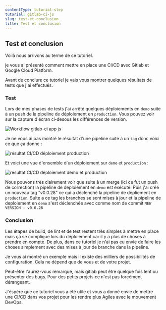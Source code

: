 ```yaml
---
contentType: tutorial-step
tutorial: gitlab-ci-js
slug: test-et-conclusion
title: Test et conclusion
---
```

## Test et conclusion

Voilà nous arrivons au terme de ce tutoriel.

je vous ai présenté comment mettre en place une CI/CD avec Gitlab et Google Cloud Platform.

Avant de conclure ce tutoriel je vais vous montrer quelques résultats de tests que j'ai effectués.

### Test

Lors de mes phases de tests j'ai arrêté quelques déploiements en `demo` suite à un push de la pipeline de déploiement en `production`.
Vous pouvez voir sur la capture d'écran ci-desous les différences de version.

![Workflow gitlab-ci app js]({BASE_URL}/imgs/tutorials/2018-09-19-gitlab-ci-js/screenshot-version-app-demo-vs-prod.png)

Je ne vous ai pas montré le résultat d'une pipeline suite à un `tag` donc voici ce que ça donne :

![résultat CI/CD déploiement production]({BASE_URL}/imgs/tutorials/2018-09-19-gitlab-ci-js/screenshot-deploy-production.png)

Et voici une vue d'ensemble d'un déploiement sur `demo` et `production` :

![résultat CI/CD déploiement demo et production]({BASE_URL}/imgs/tutorials/2018-09-19-gitlab-ci-js/screenshot-cis-demo-production.png)

Nous pouvons très clairement voir que suite à un merge (ici ce fut un push de correction) la pipeline de deploiement en `demo` est exécuté.
Puis j'ai créé un nouveau tag "v0.0.28" ce qui a déclenché la pipeline de depliement en `production`.
Suite a ce tag les branches se sont mises à jour et la pipeline de deploiement en `demo` s'est déclenchée avec comme nom de commit `NEW VERSION - v0.0.28`

### Conclusion

Les étapes de build, de lint et de test restent très simples à mettre en place mais ça se complique lors du déploiement car il y a plus de choses à prendre en compte.
De plus, dans ce tutoriel je n'ai pas eu envie de faire les choses simplement avec des mises à jour de branche dans la pipeline.

Je vous ai montré un exemple mais il existe des milliers de possibilités de configuration. Cela ne dépend que de vous et de votre projet.

Peut-être l'aurez-vous remarqué, mais gitlab peut être quelque fois lent ou présenter des bugs. Pour des petits projets ce n'est pas forcément dérangeant.

J'éspère que ce tutoriel vous a été utile et vous a donné envie de mettre une CI/CD dans vos projet pour les rendre plus Agiles avec le mouvement DevOps.
